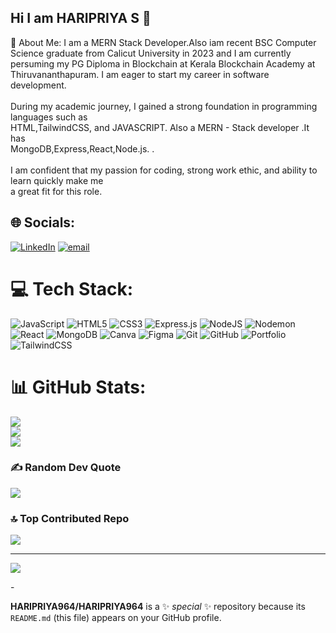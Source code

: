 ## Hi I am HARIPRIYA S 👋

 💫 About Me:
I am a  MERN Stack  Developer.Also iam  recent BSC Computer Science graduate from Calicut University in 2023 and I am currently persuming  my  PG Diploma in Blockchain at Kerala Blockchain Academy at Thiruvananthapuram. I am  eager to start my career in software development.<br><br>During my academic journey, I gained a strong foundation in programming languages such as<br>HTML,TailwindCSS, and JAVASCRIPT. Also a MERN - Stack developer .It has<br>MongoDB,Express,React,Node.js. .<br><br>I am confident that my passion for coding, strong work ethic, and ability to learn quickly make me<br>a great fit for this role.


## 🌐 Socials:
[![LinkedIn](https://img.shields.io/badge/LinkedIn-%230077B5.svg?logo=linkedin&logoColor=white)](https://linkedin.com/in/www.linkedin.com/in/haripriya-s-198b8223b) [![email](https://img.shields.io/badge/Email-D14836?logo=gmail&logoColor=white)](mailto:haripriyas7012@gmail.com) 

# 💻 Tech Stack:
![JavaScript](https://img.shields.io/badge/javascript-%23323330.svg?style=for-the-badge&logo=javascript&logoColor=%23F7DF1E) ![HTML5](https://img.shields.io/badge/html5-%23E34F26.svg?style=for-the-badge&logo=html5&logoColor=white) ![CSS3](https://img.shields.io/badge/css3-%231572B6.svg?style=for-the-badge&logo=css3&logoColor=white) ![Express.js](https://img.shields.io/badge/express.js-%23404d59.svg?style=for-the-badge&logo=express&logoColor=%2361DAFB) ![NodeJS](https://img.shields.io/badge/node.js-6DA55F?style=for-the-badge&logo=node.js&logoColor=white) ![Nodemon](https://img.shields.io/badge/NODEMON-%23323330.svg?style=for-the-badge&logo=nodemon&logoColor=%BBDEAD) ![React](https://img.shields.io/badge/react-%2320232a.svg?style=for-the-badge&logo=react&logoColor=%2361DAFB) ![MongoDB](https://img.shields.io/badge/MongoDB-%234ea94b.svg?style=for-the-badge&logo=mongodb&logoColor=white) ![Canva](https://img.shields.io/badge/Canva-%2300C4CC.svg?style=for-the-badge&logo=Canva&logoColor=white) ![Figma](https://img.shields.io/badge/figma-%23F24E1E.svg?style=for-the-badge&logo=figma&logoColor=white) ![Git](https://img.shields.io/badge/git-%23F05033.svg?style=for-the-badge&logo=git&logoColor=white) ![GitHub](https://img.shields.io/badge/github-%23121011.svg?style=for-the-badge&logo=github&logoColor=white) ![Portfolio](https://img.shields.io/badge/Portfolio-%23000000.svg?style=for-the-badge&logo=firefox&logoColor=#FF7139) ![TailwindCSS](https://img.shields.io/badge/tailwindcss-%2338B2AC.svg?style=for-the-badge&logo=tailwind-css&logoColor=white)
# 📊 GitHub Stats:
![](https://github-readme-stats.vercel.app/api?username=HARIPRIYA964&theme=dark&hide_border=false&include_all_commits=false&count_private=false)<br/>
![](https://nirzak-streak-stats.vercel.app/?user=HARIPRIYA964&theme=dark&hide_border=false)<br/>
![](https://github-readme-stats.vercel.app/api/top-langs/?username=HARIPRIYA964&theme=dark&hide_border=false&include_all_commits=false&count_private=false&layout=compact)

### ✍️ Random Dev Quote
![](https://quotes-github-readme.vercel.app/api?type=horizontal&theme=radical)

### 🔝 Top Contributed Repo
![](https://github-contributor-stats.vercel.app/api?username=HARIPRIYA964&limit=5&theme=dark&combine_all_yearly_contributions=true)

---
[![](https://visitcount.itsvg.in/api?id=HARIPRIYA964&icon=0&color=0)](https://visitcount.itsvg.in)

<!-- Proudly created with GPRM ( https://gprm.itsvg.in ) -->-
**HARIPRIYA964/HARIPRIYA964** is a ✨ _special_ ✨ repository because its `README.md` (this file) appears on your GitHub profile.


